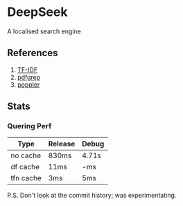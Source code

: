 # DeepSeek

A localised search engine


## References
1. [TF-IDF](https://en.wikipedia.org/wiki/Tf–idf)
2. [pdfgrep](https://pdfgrep.org/)
3. [poppler]()

## Stats

### Quering Perf

| Type     | Release | Debug |
|----------|---------|-------|
| no cache |  830ms  | 4.71s |
| df cache |  11ms   |  -ms  |
| tfn cache|  3ms   |  5ms  |


P.S. Don't look at the commit history; was experimentating.
